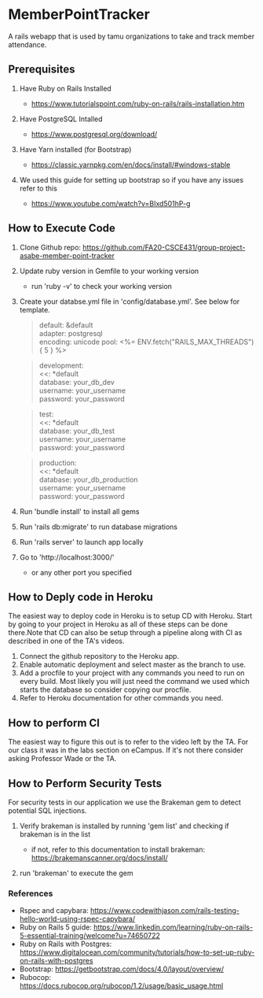 # MemberPointTracker
A rails webapp that is used by tamu organizations to take and track member attendance.

## Prerequisites

1. Have Ruby on Rails Installed
    * https://www.tutorialspoint.com/ruby-on-rails/rails-installation.htm
    
2. Have PostgreSQL Intalled
    * https://www.postgresql.org/download/
    
3. Have Yarn installed (for Bootstrap)
    * https://classic.yarnpkg.com/en/docs/install/#windows-stable
4. We used this guide for setting up bootstrap so if you have any issues refer to this
    * https://www.youtube.com/watch?v=BIxd501hP-g
    
## How to Execute Code

1. Clone Github repo: https://github.com/FA20-CSCE431/group-project-asabe-member-point-tracker
2. Update ruby version in Gemfile to your working version
    * run 'ruby -v' to check your working version
3. Create your databse.yml file in 'config/database.yml'. See below for template.

    > default: &default  
    > adapter: postgresql  
    > encoding: unicode
    >   pool: <%= ENV.fetch("RAILS_MAX_THREADS") { 5 } %>
    
    > development:  
    > <<: *default    
    > database: your_db_dev  
    > username: your_username    
    > password: your_password
    
    > test:  
    > <<: *default    
    > database: your_db_test  
    > username: your_username    
    > password: your_password
    
    > production:  
    > <<: *default    
    > database: your_db_production  
    > username: your_username    
    > password: your_password
    
4. Run 'bundle install' to install all gems

5. Run 'rails db:migrate' to run database migrations
6. Run 'rails server' to launch app locally
7. Go to 'http://localhost:3000/'
    * or any other port you specified

## How to Deply code in Heroku
The easiest way to deploy code in Heroku is to setup CD with Heroku. Start by going to your project in Heroku as all of these steps can be done there.Note that CD can also be setup through a pipeline along with CI as described in one of the TA's videos.
1. Connect the github repository to the Heroku app.
2. Enable automatic deployment and select master as the branch to use.
3. Add a procfile to your project with any commands you need to run on every build. Most likely you will just need the command we used which starts the database so consider copying our procfile.
4. Refer to Heroku documentation for other commands you need.

## How to perform CI
The easiest way to figure this out is to refer to the video left by the TA. For our class it was in the labs section on eCampus. If it's not there consider asking Professor Wade or the TA.
## How to Perform Security Tests

For security tests in our application we use the Brakeman gem to detect potential SQL injections.
1. Verify brakeman is installed by running 'gem list' and checking if brakeman is in the list
    * if not, refer to this documentation to install brakeman: https://brakemanscanner.org/docs/install/
    
2. run 'brakeman' to execute the gem

### References
    
* Rspec and capybara: https://www.codewithjason.com/rails-testing-hello-world-using-rspec-capybara/
* Ruby on Rails 5 guide: https://www.linkedin.com/learning/ruby-on-rails-5-essential-training/welcome?u=74650722
* Ruby on Rails with Postgres: https://www.digitalocean.com/community/tutorials/how-to-set-up-ruby-on-rails-with-postgres
* Bootstrap: https://getbootstrap.com/docs/4.0/layout/overview/
* Rubocop: https://docs.rubocop.org/rubocop/1.2/usage/basic_usage.html


